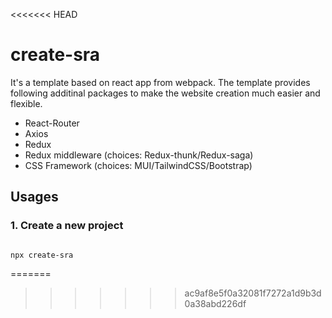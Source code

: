 <<<<<<< HEAD
# create-sra
It's a template based on react app from webpack. The template provides following additinal packages to make the website creation much easier and flexible.
* React-Router
* Axios
* Redux
* Redux middleware (choices: Redux-thunk/Redux-saga)
* CSS Framework (choices: MUI/TailwindCSS/Bootstrap)


## Usages
### 1. Create a new project

```

npx create-sra

```
=======
>>>>>>> ac9af8e5f0a32081f7272a1d9b3d0a38abd226df

